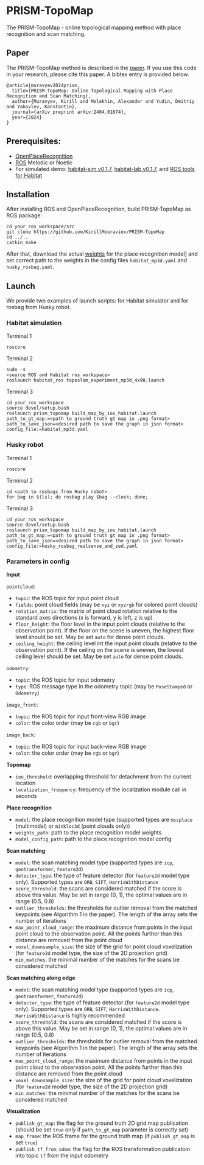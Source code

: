 # PRISM-TopoMap
The PRISM-TopoMap - online topological mapping method with place recognition and scan matching.

## Paper

The PRISM-TopoMap method is described in the [paper](https://arxiv.org/abs/2404.01674). If you use this code in your research, please cite this paper. A bibtex entry is provided below.

```
@article{muravyev2024prism,
  title={PRISM-TopoMap: Online Topological Mapping with Place Recognition and Scan Matching},
  author={Muravyev, Kirill and Melekhin, Alexander and Yudin, Dmitriy and Yakovlev, Konstantin},
  journal={arXiv preprint arXiv:2404.01674},
  year={2024}
}
```

## Prerequisites:
- [OpenPlaceRecognition](https://github.com/alexmelekhin/openplacerecognition)
- [ROS](https://ros.org) Melodic or Noetic
- For simulated demo: [habitat-sim v0.1.7](https://github.com/facebookresearch/habitat-sim/tree/v0.1.7), [habitat-lab v0.1.7](https://github.com/facebookresearch/habitat-lab/tree/v0.1.7), and [ROS tools for Habitat](https://github.com/cnndepth/habitat_ros)

## Installation
After installing ROS and OpenPlaceRecognition, build PRISM-TopoMap as ROS package:
```
cd your_ros_workspace/src
git clone https://github.com/KirillMouraviev/PRISM-TopoMap
cd ../..
catkin_make
```

After that, download the actual [weights](https://drive.google.com/file/d/1r4Nw0YqHC9PKiZXDmUAWZkOTvgporPnS/view?usp=sharing) for the place recognition model] and set correct path to the weights in the config files `habitat_mp3d.yaml` and `husky_rosbag.yaml`.

## Launch
We provide two examples of launch scripts: for Habitat simulator and for rosbag from Husky robot.

### Habitat simulation

Terminal 1
```
roscore
```

Terminal 2
```
sudo -s
<source ROS and Habitat ros workspace>
roslaunch habitat_ros toposlam_experiment_mp3d_4x90.launch
```

Terminal 3
```
cd your_ros_workspace
source devel/setup.bash
roslaunch prism_topomap build_map_by_iou_habitat.launch path_to_gt_map:=<path to ground truth gt map in .png format> path_to_save_json=<desired path to save the graph in json format> config_file:=habitat_mp3d.yaml
```

### Husky robot

Terminal 1
```
roscore
```

Terminal 2
```
cd <path to rosbags from Husky robot>
for bag in $(ls); do rosbag play $bag --clock; done;
```

Terminal 3
```
cd your_ros_workspace
source devel/setup.bash
roslaunch prism_topomap build_map_by_iou_habitat.launch path_to_gt_map:=<path to ground truth gt map in .png format> path_to_save_json=<desired path to save the graph in json format> config_file:=husky_rosbag_realsense_and_zed.yaml
```

### Parameters in config

**Input**

  `pointcloud`:
  - `topic`: the ROS topic for input point cloud
  - `fields`: point cloud fields (may be `xyz` or `xyzrgb` for colored point clouds)
  - `rotation_matrix`: the matrix of point cloud rotation relative to the standard axes directions (x is forward, y is left, z is up)
  - `floor_height`: the floor level in the input point clouds (relative to the observation point). If the floor on the scene is uneven, the highest floor level should be set. May be set `auto` for dense point clouds.
  - `ceiling_height`: the ceiling level int the input point clouds (relative to the observation point). If the ceiling on the scene is uneven, the lowest ceiling level should be set. May be set `auto` for dense point clouds.

  `odometry`:
  - `topic`: the ROS topic for input odometry
  - `type`: ROS message type in the odometry topic (may be `PoseStamped` or `Odometry`)

  `image_front`:
  - `topic`: the ROS topic for input front-view RGB image
  - `color`: the color order (may be `rgb` or `bgr`)

  `image_back`:
  - `topic`: the ROS topic for input back-view RGB image
  - `color`: the color order (may be `rgb` or `bgr`)

**Topomap**

- `iou_threshold`: overlapping threshold for detachment from the current location
- `localization_frequency`: frequency of the localization module call in seconds

**Place recognition**

- `model`: the place recognition model type (supported types are `mssplace` (multimodal) or `minkloc3d` (point clouds only))
- `weights_path`: path to the place recognition model weights
- `model_config_path`: path to the place recognition model config

**Scan matching**

- `model`: the scan matching model type (supported types are `icp`, `geotransformer`, `feature2d`)
- `detector_type`: the type of feature detector (for `feature2d` model type only). Supported types are `ORB`, `SIFT`, `HarrisWithDistance`
- `score_threshold`: the scans are considered matched if the score is above this value. May be set in range (0, 1), the optimal values are in range (0.5, 0.8)
- `outlier_thresholds`: the thresholds for outlier removal from the matched keypoints (see Algorithm 1 in the paper). The length of the array sets the number of iterations
- `max_point_cloud_range`: the maximum distance from points in the input point cloud to the observation point. All the points further than this distance are removed from the point cloud
- `voxel_downsample_size`: the size of the grid for point cloud voxelization (for `feature2d` model type, the size of the 2D projection grid)
- `min_matches`: the minimal number of the matches for the scans be considered matched

**Scan matching along edge**

- `model`: the scan matching model type (supported types are `icp`, `geotransformer`, `feature2d`)
- `detector_type`: the type of feature detector (for `feature2d` model type only). Supported types are `ORB`, `SIFT`, `HarrisWithDistance`. `HarrisWithDistance` is highly recommended
- `score_threshold`: the scans are considered matched if the score is above this value. May be set in range (0, 1), the optimal values are in range (0.5, 0.8)
- `outlier_thresholds`: the thresholds for outlier removal from the matched keypoints (see Algorithm 1 in the paper). The length of the array sets the number of iterations
- `max_point_cloud_range`: the maximum distance from points in the input point cloud to the observation point. All the points further than this distance are removed from the point cloud
- `voxel_downsample_size`: the size of the grid for point cloud voxelization (for `feature2d` model type, the size of the 2D projection grid)
- `min_matches`: the minimal number of the matches for the scans be considered matched

**Visualization**
- `publish_gt_map`: the flag for the ground truth 2D grid map publication (should be set `true` only if `path_to_gt_map` parameter is correctly set)
- `map_frame`: the ROS frame for the ground truth map (if `publish_gt_map` is set `true`)
- `publish_tf_from_odom`: the flag for the ROS transformation publicatoin into topic `tf` from the input odometry

